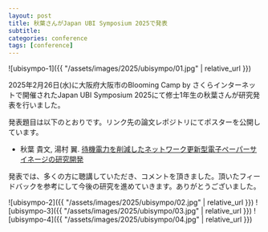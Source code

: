 ```yaml
---
layout: post
title: 秋葉さんがJapan UBI Symposium 2025で発表
subtitle: 
categories: conference
tags: [conference]
---
```

![ubisympo-1]({{ "/assets/images/2025/ubisympo/01.jpg" | relative_url }})

2025年2月26日(水)に大阪府大阪市のBlooming Camp by さくらインターネットで開催されたJapan UBI Symposium 2025にて修士1年生の秋葉さんが研究発表を行いました。

発表題目は以下のとおりです。リンク先の論文レポジトリにてポスターを公開しています。

- 秋葉 貴文, 湯村 翼. [待機電力を削減したネットワーク更新型電子ペーパーサイネージの研究開発](https://dl.yumulab.org/papers/63)

発表では、多くの方に聴講していただき、コメントを頂きました。頂いたフィードバックを参考にして今後の研究を進めていきます。ありがとうございました。

![ubisympo-2]({{ "/assets/images/2025/ubisympo/02.jpg" | relative_url }})
![ubisympo-3]({{ "/assets/images/2025/ubisympo/03.jpg" | relative_url }})
![ubisympo-4]({{ "/assets/images/2025/ubisympo/04.jpg" | relative_url }})